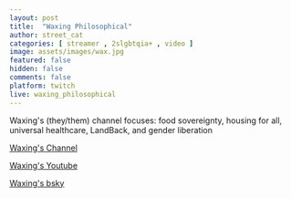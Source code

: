 ```yaml
---
layout: post
title:  "Waxing Philosophical"
author: street_cat
categories: [ streamer , 2slgbtqia+ , video ]
image: assets/images/wax.jpg
featured: false
hidden: false
comments: false
platform: twitch
live: waxing_philosophical
---
```


Waxing's (they/them) channel focuses: food sovereignty, housing for all, universal healthcare, LandBack, and gender liberation

<a href="https://www.twitch.tv/waxing_philosophicalk">Waxing's Channel</a>

<a href="https://www.youtube.com/@waxingphilosophical5835">Waxing's Youtube</a>

<a href="https://bsky.app/profile/waxing.bsky.social">Waxing's bsky</a>
